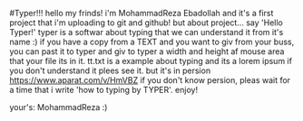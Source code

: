 #Typer!!!
hello my frinds!
i'm MohammadReza Ebadollah and it's a first project that i'm uploading to git and github!
but about project...
say 'Hello Typer!'
typer is a softwar about typing that we can understand it from it's name :)
if you have a copy from a TEXT and you want to giv from your buss,
you can past it to typer and giv to typer a width and height af mouse area that your file its in it.
tt.txt is a example about typing and its a lorem ipsum
if you don't understand it plees see it. but it's in persion
https://www.aparat.com/v/HmVBZ
if you don't know persion, pleas wait for a time that i write 'how to typing by TYPER'.
enjoy!

your's: MohammadReza :)
